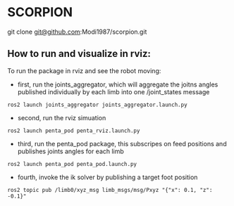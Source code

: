 # SCORPION


git clone git@github.com:Modi1987/scorpion.git


## How to run and visualize in rviz:

To run the package in rviz and see the robot moving:

- first, run the joints_aggregator, which will aggregate the joitns angles published individually by each limb into one /joint_states message

```
ros2 launch joints_aggregator joints_aggregator.launch.py 
```

- second, run the rviz simuation

```
ros2 launch penta_pod penta_rviz.launch.py
```

- third, run the penta_pod package, this subscripes on feed positions and publishes joints angles for each limb

```
ros2 launch penta_pod penta_pod.launch.py
```

- fourth, invoke the ik solver by publishing a target foot position

```
ros2 topic pub /limb0/xyz_msg limb_msgs/msg/Pxyz "{"x": 0.1, "z": -0.1}"
```